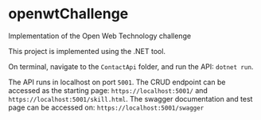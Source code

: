 # openwtChallenge
Implementation of the Open Web Technology challenge

This project is implemented using the .NET tool. 

On terminal, navigate to the ```ContactApi``` folder, and run the API: ```dotnet run```.

The API runs in localhost on port ```5001```. The CRUD endpoint can be accessed as the 
starting page: ```https://localhost:5001/``` and ```https://localhost:5001/skill.html```.
The swagger documentation and test page can be accessed on: ```https://localhost:5001/swagger``` 
